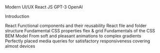 Modern UI/UX React JS GPT-3 OpenAI

Introduction

React Functional components and their reusability
React file and folder structure
Fundamental CSS properties flex & grid
Fundamentals of the CSS BEM Model
From soft and pleasant animations to complex gradients
Perfectly placed media queries for satisfactory responsiveness covering almost devices

